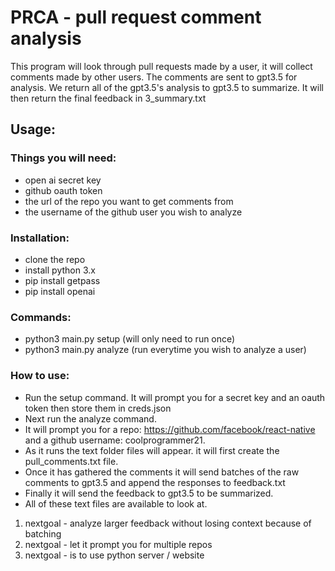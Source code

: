 # PRCA - pull request comment analysis

This program will look through pull requests made by a user, it will collect comments made by other users. The comments are sent to gpt3.5 for analysis. We return all of the gpt3.5's analysis to gpt3.5 to summarize. It will then return the final feedback in 3_summary.txt


## Usage:
### Things you will need:
- open ai secret key
- github oauth token
- the url of the repo you want to get comments from
- the username of the github user you wish to analyze

### Installation:
- clone the repo
- install python 3.x
- pip install getpass
- pip install openai

### Commands:
- python3 main.py setup (will only need to run once)
- python3 main.py analyze (run everytime you wish to analyze a user)

### How to use:
- Run the setup command. It will prompt you for a secret key and an oauth token then store them in creds.json
- Next run the analyze command. 
- It will prompt you for a repo: https://github.com/facebook/react-native and a github username: coolprogrammer21.
- As it runs the text folder files will appear. it will first create the pull_comments.txt file.
- Once it has gathered the comments it will send batches of the raw comments to gpt3.5 and append the responses to feedback.txt
- Finally it will send the feedback to gpt3.5 to be summarized. 
- All of these text files are available to look at.

1. nextgoal - analyze larger feedback without losing context because of batching
2. nextgoal - let it prompt you for multiple repos
3. nextgoal - is to use python server / website 
